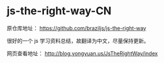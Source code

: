 js-the-right-way-CN
===================

原仓库地址： https://github.com/braziljs/js-the-right-way

很好的一个 js 学习资料总结，故翻译为中文，尽量保持更新。

网页查看地址： http://blog.yongyuan.us/JsTheRightWay/index
